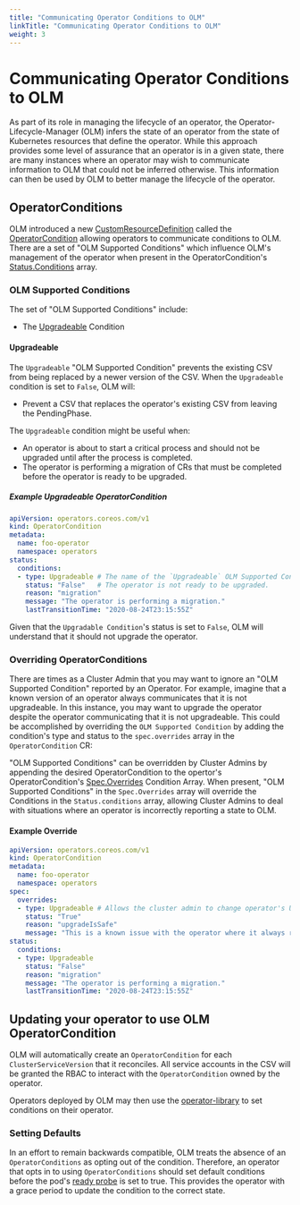 ```yaml
---
title: "Communicating Operator Conditions to OLM"
linkTitle: "Communicating Operator Conditions to OLM"
weight: 3
---
```


# Communicating Operator Conditions to OLM

As part of its role in managing the lifecycle of an operator, the Operator-Lifecycle-Manager (OLM) infers the state of an operator from the state of Kubernetes resources that define the operator. While this approach provides some level of assurance that an operator is in a given state, there are many instances where an operator may wish to communicate information to OLM that could not be inferred otherwise. This information can then be used by OLM to better manage the lifecycle of the operator.

## OperatorConditions

OLM introduced a new [CustomResourceDefinition](https://kubernetes.io/docs/concepts/extend-kubernetes/api-extension/custom-resources/) called the [OperatorCondition](/docs/concepts/crds/operatorcondition) allowing operators to communicate conditions to OLM. There are a set of "OLM Supported Conditions" which influence OLM's management of the operator when present in the OperatorCondition's [Status.Conditions](https://github.com/operator-framework/api/blob/b55a341f6560db4adec39d69aab1ff3092ea202a/pkg/operators/v1/operatorcondition_types.go#L22) array.

### OLM Supported Conditions

 The set of "OLM Supported Conditions" include:

* The [Upgradeable](#upgradeable) Condition

#### Upgradeable

The `Upgradeable` "OLM Supported Condition" prevents the existing CSV from being replaced by a newer version of the CSV. When the `Upgradeable` condition is set to `False`, OLM will:

* Prevent a CSV that replaces the operator's existing CSV from leaving the PendingPhase.

The `Upgradeable` condition might be useful when:

* An operator is about to start a critical process and should not be upgraded until after the process is completed.
* The operator is performing a migration of CRs that must be completed before the operator is ready to be upgraded.

##### Example Upgradeable OperatorCondition

```yaml
apiVersion: operators.coreos.com/v1
kind: OperatorCondition
metadata:
  name: foo-operator
  namespace: operators
status:
  conditions:
  - type: Upgradeable # The name of the `Upgradeable` OLM Supported Condition.
    status: "False"   # The operator is not ready to be upgraded.
    reason: "migration"
    message: "The operator is performing a migration."
    lastTransitionTime: "2020-08-24T23:15:55Z"
```

Given that the `Upgradable Condition`'s status is set to `False`, OLM will understand that it should not upgrade the operator.

### Overriding OperatorConditions

There are times as a Cluster Admin that you may want to ignore an "OLM Supported Condition" reported by an Operator. For example, imagine that a known version of an operator always communicates that it is not upgradeable. In this instance, you may want to upgrade the operator despite the operator communicating that it is not upgradeable. This could be accomplished by overriding the `OLM Supported Condition` by adding the condition's type and status to the `spec.overrides` array in the `OperatorCondition` CR:

"OLM Supported Conditions" can be overridden by Cluster Admins by appending the desired OperatorCondition to the opertor's OperatorCondition's [Spec.Overrides](https://github.com/operator-framework/api/blob/b55a341f6560db4adec39d69aab1ff3092ea202a/pkg/operators/v1/operatorcondition_types.go#L16) Condition Array. When present, "OLM Supported Conditions" in the `Spec.Overrides` array will override the Conditions in the `Status.conditions` array, allowing Cluster Admins to deal with situations where an operator is incorrectly reporting a state to OLM.

#### Example Override

```yaml
apiVersion: operators.coreos.com/v1
kind: OperatorCondition
metadata:
  name: foo-operator
  namespace: operators
spec:
  overrides:
  - type: Upgradeable # Allows the cluster admin to change operator's Upgrade readiness to True
    status: "True"
    reason: "upgradeIsSafe"
    message: "This is a known issue with the operator where it always reports that it cannot be upgraded."
status:
  conditions:
  - type: Upgradeable
    status: "False"
    reason: "migration"
    message: "The operator is performing a migration."
    lastTransitionTime: "2020-08-24T23:15:55Z"
```

## Updating your operator to use OLM OperatorCondition

OLM will automatically create an `OperatorCondition` for each `ClusterServiceVersion` that it reconciles. All service accounts in the CSV will be granted the RBAC to interact with the `OperatorCondition` owned by the operator.

Operators deployed by OLM may then use the [operator-library](https://github.com/operator-framework/operator-lib/tree/main/conditions) to set conditions on their operator.

### Setting Defaults

In an effort to remain backwards compatible, OLM treats the absence of an `OperatorConditions` as opting out of the condition. Therefore, an operator that opts in to using `OperatorConditions` should set default conditions before the pod's [ready probe](https://kubernetes.io/docs/tasks/configure-pod-container/configure-liveness-readiness-startup-probes/#define-readiness-probes) is set to true. This provides the operator with a grace period to update the condition to the correct state.
